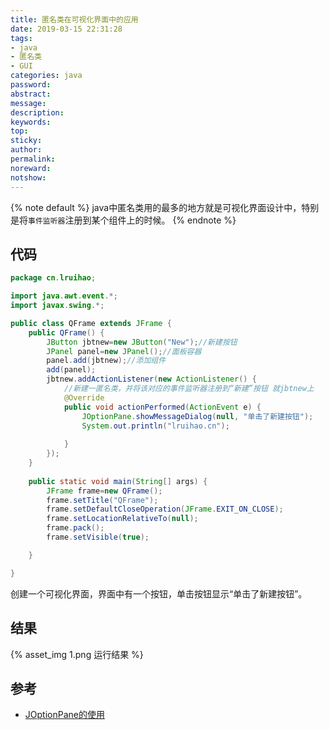 ```yaml
---
title: 匿名类在可视化界面中的应用
date: 2019-03-15 22:31:28
tags:
- java
- 匿名类
- GUI
categories: java
password:
abstract:
message:
description:
keywords:
top:
sticky:
author:
permalink:
noreward:
notshow:
---
```


{% note default %}
java中匿名类用的最多的地方就是可视化界面设计中，特别是将`事件监听器`注册到某个组件上的时候。
{% endnote %}

<!--more-->
## 代码

```java
package cn.lruihao;

import java.awt.event.*;
import javax.swing.*;

public class QFrame extends JFrame {
	public QFrame() {
		JButton jbtnew=new JButton("New");//新建按钮
		JPanel panel=new JPanel();//面板容器
		panel.add(jbtnew);//添加组件
		add(panel);
		jbtnew.addActionListener(new ActionListener() {
			//新建一匿名类，并将该对应的事件监听器注册到“新建”按钮 就jbtnew上
			@Override
			public void actionPerformed(ActionEvent e) {
				JOptionPane.showMessageDialog(null, "单击了新建按钮");
				System.out.println("lruihao.cn");
				
			}
		});
	}
	
	public static void main(String[] args) {
		JFrame frame=new QFrame();
		frame.setTitle("QFrame");
		frame.setDefaultCloseOperation(JFrame.EXIT_ON_CLOSE);
		frame.setLocationRelativeTo(null);
		frame.pack();
		frame.setVisible(true);

	}

}
```
创建一个可视化界面，界面中有一个按钮，单击按钮显示“单击了新建按钮”。

## 结果
{% asset_img 1.png 运行结果 %}

## 参考
- [JOptionPane的使用](https://www.cnblogs.com/fantasy01/p/3911488.html)